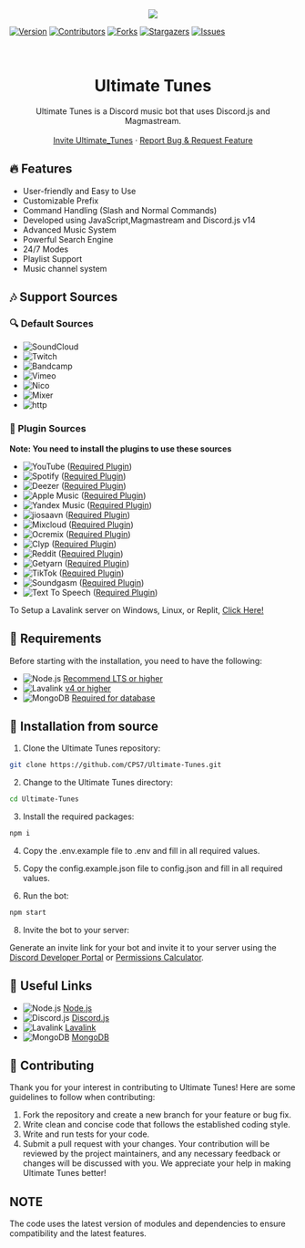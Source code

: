 <center><img src="https://capsule-render.vercel.app/api?type=waving&color=gradient&height=200&section=header&text=UltimateTunes&fontSize=80&fontAlignY=35&animation=twinkling&fontColor=gradient" /></center>

[![Version][version-shield]](version-url)
[![Contributors][contributors-shield]][contributors-url]
[![Forks][forks-shield]][forks-url]
[![Stargazers][stars-shield]][stars-url]
[![Issues][issues-shield]][issues-url]

<!-- PROJECT LOGO -->
<br />
<p align="center">

  <h1 align="center">Ultimate Tunes</h1>
  <p align="center">Ultimate Tunes is a Discord music bot that uses Discord.js and Magmastream.
    <br />
    <br />
    <a href="https://discord.com/oauth2/authorize?client_id=1265294248409038849&scope=bot+applications.commands&permissions=8">Invite Ultimate_Tunes</a>
    ·
    <a href="https://github.com/CPS7/Ultimate-Tunes/issues">Report Bug & Request Feature</a>
  </p>
</p>

## 🔥 Features

- User-friendly and Easy to Use
- Customizable Prefix
- Command Handling (Slash and Normal Commands)
- Developed using JavaScript,Magmastream and Discord.js v14
- Advanced Music System
- Powerful Search Engine
- 24/7 Modes
- Playlist Support
- Music channel system

## 🎶 Support Sources

### 🔍 Default Sources

- ![SoundCloud](https://img.shields.io/badge/SoundCloud-FF3300?style=plastic&logo=soundcloud&logoColor=white)
- ![Twitch](https://img.shields.io/badge/Twitch-9146FF?style=plastic&logo=twitch&logoColor=white)
- ![Bandcamp](https://img.shields.io/badge/Bandcamp-629AA9?style=plastic&logo=bandcamp&logoColor=white)
- ![Vimeo](https://img.shields.io/badge/Vimeo-1AB7EA?style=plastic&logo=vimeo&logoColor=white)
- ![Nico](https://img.shields.io/badge/Nico-FF0066?style=plastic&logo=nico&logoColor=white)
- ![Mixer](https://img.shields.io/badge/Mixer-FFA500?style=plastic&logo=mixer&logoColor=white)
- ![http](https://img.shields.io/badge/http-FFA500?style=plastic&logo=http&logoColor=white)

### 🔌 Plugin Sources

**Note: You need to install the plugins to use these sources**

- ![YouTube](https://img.shields.io/badge/YouTube-FF0000?style=plastic&logo=youtube&logoColor=white) ([Required Plugin][youtube-source])
- ![Spotify](https://img.shields.io/badge/Spotify-1ED760?style=plastic&logo=spotify&logoColor=white) ([Required Plugin][LavaSrc])
- ![Deezer](https://img.shields.io/badge/Deezer-FF0000?style=plastic&logo=deezer&logoColor=white) ([Required Plugin][LavaSrc])
- ![Apple Music](https://img.shields.io/badge/Apple%20Music-000000?style=plastic&logo=apple-music&logoColor=white) ([Required Plugin][LavaSrc])
- ![Yandex Music](https://img.shields.io/badge/Yandex%20Music-FF0066?style=plastic&logo=yandex-music&logoColor=white) ([Required Plugin][LavaSrc])
- ![jiosaavn](https://img.shields.io/badge/jiosaavn-51C4D3?style=plastic&logo=jiosaavn&logoColor=white) ([Required Plugin][Jiosaavn])
- ![Mixcloud](https://img.shields.io/badge/Mixcloud-51C4D3?style=plastic&logo=mixcloud&logoColor=white) ([Required Plugin][skybot-lavalink-plugin])
- ![Ocremix](https://img.shields.io/badge/Ocremix-FF6600?style=plastic&logo=ocremix&logoColor=white) ([Required Plugin][skybot-lavalink-plugin])
- ![Clyp](https://img.shields.io/badge/Clyp-6BB5A6?style=plastic&logo=clyp&logoColor=white) ([Required Plugin][skybot-lavalink-plugin])
- ![Reddit](https://img.shields.io/badge/Reddit-FF4500?style=plastic&logo=reddit&logoColor=white) ([Required Plugin][skybot-lavalink-plugin])
- ![Getyarn](https://img.shields.io/badge/Getyarn-FF9000?style=plastic&logo=getyarn&logoColor=white) ([Required Plugin][skybot-lavalink-plugin])
- ![TikTok](https://img.shields.io/badge/TikTok-FF2D55?style=plastic&logo=tiktok&logoColor=white) ([Required Plugin][skybot-lavalink-plugin])
- ![Soundgasm](https://img.shields.io/badge/Soundgasm-F1672F?style=plastic&logo=soundgasm&logoColor=white) ([Required Plugin][skybot-lavalink-plugin])
- ![Text To Speech](https://img.shields.io/badge/Text%20To%20Speech-3080ff?style=plastic&logo=google-translate&logoColor=white) ([Required Plugin][skybot-lavalink-plugin])

[LavaSrc]: https://github.com/topi314/LavaSrc
[skybot-lavalink-plugin]: https://github.com/DuncteBot/skybot-lavalink-plugin
[youtube-source]: https://github.com/lavalink-devs/youtube-source
[jiosaavn]: https://github.com//jiosaavn-plugin

To Setup a Lavalink server on Windows, Linux, or Replit, [Click Here!](https://github.com/LucasB25/lavalink-server)

## 🔧 Requirements

Before starting with the installation, you need to have the following:

- ![Node.js](https://img.shields.io/badge/Node.js-43853D?style=for-the-badge&logo=node.js&logoColor=white) [Recommend LTS or higher](https://nodejs.org/)
- ![Lavalink](https://img.shields.io/badge/Lavalink-7289DA?style=for-the-badge&logo=discord&logoColor=white) [v4 or higher](https://github.com/lavalink-devs/lavalink)
- ![MongoDB](https://img.shields.io/badge/MongoDB-47A248?style=for-the-badge&logo=mongodb&logoColor=white) [Required for database](https://www.mongodb.com/try/download/community)

## 🚀 Installation from source

1. Clone the Ultimate Tunes repository:

```bash
git clone https://github.com/CPS7/Ultimate-Tunes.git
```

2. Change to the Ultimate Tunes directory:

```bash
cd Ultimate-Tunes
```

3. Install the required packages:

```bash
npm i
```

4. Copy the .env.example file to .env and fill in all required values.
5. Copy the config.example.json file to config.json and fill in all required values.

6. Run the bot:
```bash
npm start
```

8. Invite the bot to your server:

Generate an invite link for your bot and invite it to your server using the [Discord Developer Portal](https://discord.com/developers/applications) or [Permissions Calculator](https://discordapi.com/permissions.html).


## 🔗 Useful Links

- ![Node.js](https://img.shields.io/badge/Node.js-43853D?style=for-the-badge&logo=node.js&logoColor=white) [Node.js](https://nodejs.org/en/download/)
- ![Discord.js](https://img.shields.io/badge/Discord.js-7289DA?style=for-the-badge&logo=discord&logoColor=white) [Discord.js](https://discord.js.org/#/)
- ![Lavalink](https://img.shields.io/badge/Lavalink-7289DA?style=for-the-badge&logo=discord&logoColor=white) [Lavalink](https://github.com/lavalink-devs/Lavalink)
- ![MongoDB](https://img.shields.io/badge/MongoDB-47A248?style=for-the-badge&logo=mongodb&logoColor=white) [MongoDB](https://www.mongodb.com/)


## 📜 Contributing

Thank you for your interest in contributing to Ultimate Tunes! Here are some guidelines to follow when contributing:

1. Fork the repository and create a new branch for your feature or bug fix.
2. Write clean and concise code that follows the established coding style.
3. Write and run tests for your code.
4. Submit a pull request with your changes.
Your contribution will be reviewed by the project maintainers, and any necessary feedback or changes will be discussed with you. We appreciate your help in making Ultimate Tunes better!

## NOTE
The code uses the latest version of modules and dependencies to ensure compatibility and the latest features.


[version-shield]: https://img.shields.io/github/package-json/v/CPS7/Ultimate_Tunes?style=for-the-badge
[contributors-shield]: https://img.shields.io/github/contributors/CPS7/Ultimate-Tunes.svg?style=for-the-badge
[contributors-url]: https://github.com/CPS7/Ultimate-Tunes/graphs/contributors
[forks-shield]: https://img.shields.io/github/forks/CPS7/Ultimate-Tunes.svg?style=for-the-badge
[forks-url]: https://github.com/CPS7/Ultimate-Tunes/network/members
[stars-shield]: https://img.shields.io/github/stars/CPS7/Ultimate-Tunes.svg?style=for-the-badge
[stars-url]: https://github.com/CPS7/Ultimate-Tunes/stargazers
[issues-shield]: https://img.shields.io/github/issues/CPS7/Ultimate-Tunes.svg?style=for-the-badge
[issues-url]: https://github.com/CPS7/Ultimate-Tunes/issues
